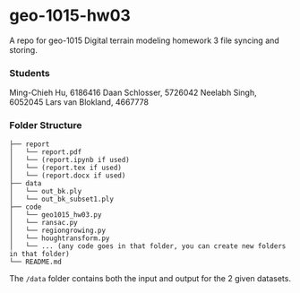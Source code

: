 # geo-1015-hw03
A repo for geo-1015 Digital terrain modeling homework 3 file syncing and storing.

### Students
Ming-Chieh Hu, 6186416
Daan Schlosser, 5726042
Neelabh Singh, 6052045
Lars van Blokland, 4667778

### Folder Structure
```
├── report
│   └── report.pdf
│   └── (report.ipynb if used)
│   └── (report.tex if used)
│   └── (report.docx if used)
├── data
│   └── out_bk.ply 
│   └── out_bk_subset1.ply 
├── code
│   └── geo1015_hw03.py
│   └── ransac.py
│   └── regiongrowing.py
│   └── houghtransform.py
│   └── ... (any code goes in that folder, you can create new folders in that folder)
└── README.md
```
The `/data` folder contains both the input and output for the 2 given datasets.
